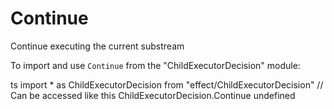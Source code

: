 # Continue

Continue executing the current substream

To import and use `Continue` from the "ChildExecutorDecision" module:

ts
import \* as ChildExecutorDecision from "effect/ChildExecutorDecision"
// Can be accessed like this
ChildExecutorDecision.Continue
undefined
